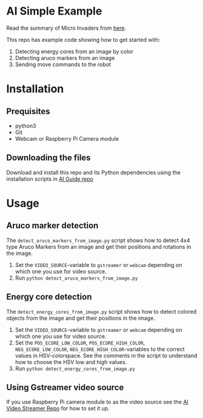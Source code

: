 # AI Simple Example

Read the summary of Micro Invaders from [here](https://github.com/robot-uprising-hq/ai-guide).

This repo has example code showing how to get started with:
1. Detecting energy cores from an image by color
1. Detecting aruco markers from an image
1. Sending move commands to the robot

# Installation

## Prequisites

- python3
- Git
- Webcam or Raspberry Pi Camera module

## Downloading the files

Download and install this repo and its Python dependencies using the installation scripts in [AI Guide repo](https://github.com/robot-uprising-hq/ai-guide)

# Usage
## Aruco marker detection
The `detect_aruco_markers_from_image.py` script shows how to detect 4x4 type Aruco Markers from an image and get their positions and rotations in the image.

1. Set the `VIDEO_SOURCE`-variable to `gstreamer` or `webcam` depending on which one you use for video source.
1. Run `python detect_aruco_markers_from_image.py`


## Energy core detection
The `detect_energy_cores_from_image.py` script shows how to detect colored objects from the image and get their positions in the image.

1. Set the `VIDEO_SOURCE`-variable to `gstreamer` or `webcam` depending on which one you use for video source.
1. Set the `POS_ECORE_LOW_COLOR`, `POS_ECORE_HIGH_COLOR`, `NEG_ECORE_LOW_COLOR`, `NEG_ECORE_HIGH_COLOR`-variables to the correct values in HSV-colorspace. See the comments in the script to understand how to choose the HSV low and high values.
1. Run `python detect_energy_cores_from_image.py`

## Using Gstreamer video source
If you use Raspberry Pi camera module to as the video source see the [AI Video Streamer Repo](https://github.com/robot-uprising-hq/ai-video-streamer) for how to set it up.